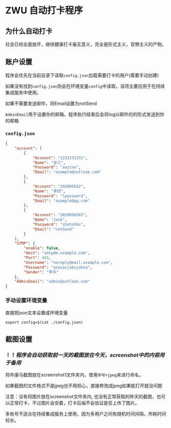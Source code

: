 # ZWU 自动打卡程序

## 为什么自动打卡

社会已经全面放开，继续健康打卡毫无意义，完全是形式主义，官僚主义的产物。

## 账户设置

程序会优先在当前目录下读取`config.json`加载需要打卡的用户(需要手动创建)

如果没有找到`config.json`则会在环境变量`config`中读取，该项主要应用于在持续集成服务中使用。

如果不需要发送邮件，将Email设置为notSend

`AdminEmail`用于设置你的邮箱，程序执行结束后会将log以邮件的的形式发送到你的邮箱

### `config.json`

```json
{
    "account": [
        {
            "Account": "1232131231",
            "Name": "张三",
            "Password": "aazzxx",
            "Email": "example@outlook.com"
        },
        {
            "Account": "202005552",
            "Name": "李四",
            "Password": "lpassword",
            "Email": "example@qq.com"
        },
        {
            "Account": "2020056565",
            "Name": "Jack",
            "Password": "shshshhs",
            "Email": "notSend"
        }
    ],
    "STMP": {
        "enable": false,
        "Host": "smtpdm.example.com",
        "Port": 465,
        "Username": "noreply@mail.example.com",
        "Password": "asasasjaksjaksa",
        "Sender": "李华"
    },
    "AdminEmail": "admin@outlook.com"
}

```

### 手动设置环境变量

直接把json文本设置成环境变量

```shell
export config=$(cat ./config.json)
```

## 截图设置

### ！！***程序会自动获取前一天的截图放在今天，screenshot中的内容用于备用***

将件康马截图放在screenshot1文件夹内，使用`学号+jpeg`来进行命名，

如果截图的文件格式不是jpeg也不用担心，直接修改成jpeg如果能打开就没问题

注意：没有将图片放在screenshot文件夹内, 也没有正常获取的昨天的截图，也可以正常打卡，不过图片会空着，打卡后端不会验证是否上传了图片。

多账号不适合在持续集成服务上使用，因为多用户之间有随机时间间隔，所耗时间较长。
